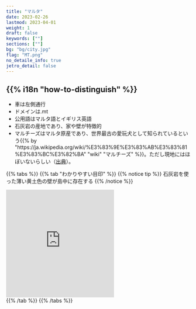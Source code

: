 ```yaml
---
title: "マルタ"
date: 2023-02-26
lastmod: 2023-04-01
weight: 1
draft: false
keywords: [""]
sections: [""]
bg: "bg/city.jpg"
flag: "MT.png"
no_detaile_info: true
jetro_detail: false
---
```



<div class="main-desciption country-description">
    <h2 class="section-title">{{% i18n "how-to-distinguish" %}}</h2>
    <ul class="rule-list">
        <li>車は<span class="quiz">左側</span>通行</li>
        <li>ドメインは<span class="quiz">.mt</span></li>
        <li>公用語は<span class="quiz">マルタ語とイギリス英語</span></li>
        <li><span class="quiz">石灰岩の産地</span>であり、家や壁が特徴的</li>
        <li>マルチーズはマルタ原産であり、世界最古の愛玩犬として知られているという{{% by "https://ja.wikipedia.org/wiki/%E3%83%9E%E3%83%AB%E3%83%81%E3%83%BC%E3%82%BA" "wiki" "マルチーズ" %}}。ただし現地にはほぼいないらしい（<a href="https://note.interlink.blog/n/ncba2cd9e0679">出典</a>）。</li>
    </ul>
</div>


{{% tabs  %}}
{{% tab "わかりやすい目印" %}}
{{% notice tip %}}
石灰岩を使った薄い黄土色の壁が島中に存在する
{{% /notice %}}
<div class="googlemap-if">
<iframe src="https://www.google.com/maps/embed?pb=!4v1679668368631!6m8!1m7!1szvW6wnu1XpdR1QvIMk99Rg!2m2!1d35.8560548181086!2d14.41273861118275!3f276.1221585632379!4f0.29597480058619396!5f3.325193203789971" width="295" height="295" style="border:0;" allowfullscreen="" loading="lazy" referrerpolicy="no-referrer-when-downgrade"></iframe>
</div>
{{% /tab %}}
{{% /tabs %}}
